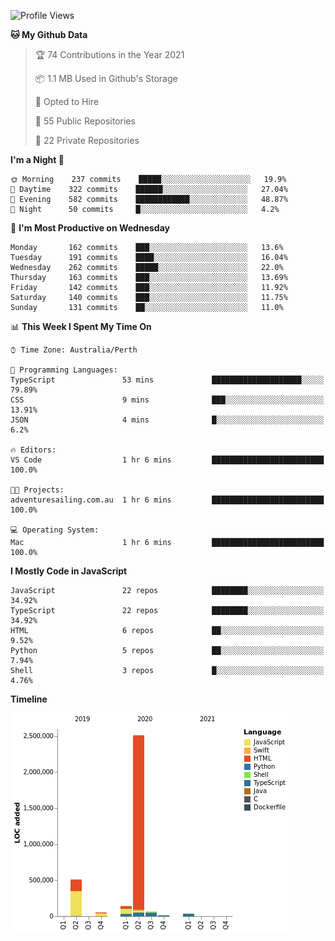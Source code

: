 <!--START_SECTION:waka-->
![Profile Views](http://img.shields.io/badge/Profile%20Views-4-blue)

**🐱 My Github Data** 

> 🏆 74 Contributions in the Year 2021
 > 
> 📦 1.1 MB Used in Github's Storage 
 > 
> 💼 Opted to Hire
 > 
> 📜 55 Public Repositories 
 > 
> 🔑 22 Private Repositories  
 > 
**I'm a Night 🦉** 

```text
🌞 Morning    237 commits    █████░░░░░░░░░░░░░░░░░░░░   19.9% 
🌆 Daytime    322 commits    ██████░░░░░░░░░░░░░░░░░░░   27.04% 
🌃 Evening    582 commits    ████████████░░░░░░░░░░░░░   48.87% 
🌙 Night      50 commits     █░░░░░░░░░░░░░░░░░░░░░░░░   4.2%

```
📅 **I'm Most Productive on Wednesday** 

```text
Monday       162 commits    ███░░░░░░░░░░░░░░░░░░░░░░   13.6% 
Tuesday      191 commits    ████░░░░░░░░░░░░░░░░░░░░░   16.04% 
Wednesday    262 commits    █████░░░░░░░░░░░░░░░░░░░░   22.0% 
Thursday     163 commits    ███░░░░░░░░░░░░░░░░░░░░░░   13.69% 
Friday       142 commits    ███░░░░░░░░░░░░░░░░░░░░░░   11.92% 
Saturday     140 commits    ███░░░░░░░░░░░░░░░░░░░░░░   11.75% 
Sunday       131 commits    ██░░░░░░░░░░░░░░░░░░░░░░░   11.0%

```


📊 **This Week I Spent My Time On** 

```text
⌚︎ Time Zone: Australia/Perth

💬 Programming Languages: 
TypeScript               53 mins             ████████████████████░░░░░   79.89% 
CSS                      9 mins              ███░░░░░░░░░░░░░░░░░░░░░░   13.91% 
JSON                     4 mins              █░░░░░░░░░░░░░░░░░░░░░░░░   6.2%

🔥 Editors: 
VS Code                  1 hr 6 mins         █████████████████████████   100.0%

🐱‍💻 Projects: 
adventuresailing.com.au  1 hr 6 mins         █████████████████████████   100.0%

💻 Operating System: 
Mac                      1 hr 6 mins         █████████████████████████   100.0%

```

**I Mostly Code in JavaScript** 

```text
JavaScript               22 repos            ████████░░░░░░░░░░░░░░░░░   34.92% 
TypeScript               22 repos            ████████░░░░░░░░░░░░░░░░░   34.92% 
HTML                     6 repos             ██░░░░░░░░░░░░░░░░░░░░░░░   9.52% 
Python                   5 repos             ██░░░░░░░░░░░░░░░░░░░░░░░   7.94% 
Shell                    3 repos             █░░░░░░░░░░░░░░░░░░░░░░░░   4.76%

```


**Timeline**

![Chart not found](https://raw.githubusercontent.com/NWylynko/NWylynko/main/charts/bar_graph.png) 


<!--END_SECTION:waka-->
